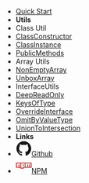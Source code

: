 - [Quick Start](quickstart.md)
- **Utils**
- Class Util
- [ClassConstructor](ClassUtils/ClassConstructor.md)
- [ClassInstance](ClassUtils/ClassInstance.md)
- [PublicMethods](ClassUtils/PublicMethods.md)
- Array Utils
- [NonEmptyArray](ArrayUtils/NonEmptyArray.md)
- [UnboxArray](ArrayUtils/UnboxArray.md)
- InterfaceUtils
- [DeepReadOnly](InterfaceUtils/DeepReadOnly.md)
- [KeysOfType](InterfaceUtils/KeysOfType.md)
- [OverrideInterface](InterfaceUtils/OverrideInterface.md)
- [OmitByValueType](InterfaceUtils/OmitByValueType.md)
- [UnionToIntersection](InterfaceUtils/UnionToIntersection.md)
- **Links**
- [![Github](assets/img/github.svg)Github](https://github.com/Bryan-Herrera-DEV/typescript-common-utils/)
- [![NPM](assets/img/npm.svg)NPM](https://www.npmjs.com/package/typescript-dev-utils)

